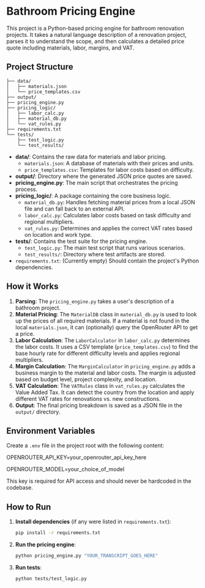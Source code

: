 # Bathroom Pricing Engine

This project is a Python-based pricing engine for bathroom renovation projects. It takes a natural language description of a renovation project, parses it to understand the scope, and then calculates a detailed price quote including materials, labor, margins, and VAT.

## Project Structure

```
├── data/
│   ├── materials.json
│   └── price_templates.csv
├── output/
├── pricing_engine.py
├── pricing_logic/
│   ├── labor_calc.py
│   ├── material_db.py
│   └── vat_rules.py
├── requirements.txt
└── tests/
    ├── test_logic.py
    └── test_results/
```

- **data/**: Contains the raw data for materials and labor pricing.
  - `materials.json`: A database of materials with their prices and units.
  - `price_templates.csv`: Templates for labor costs based on difficulty.
- **output/**: Directory where the generated JSON price quotes are saved.
- **pricing_engine.py**: The main script that orchestrates the pricing process.
- **pricing_logic/**: A package containing the core business logic.
  - `material_db.py`: Handles fetching material prices from a local JSON file and can fall back to an external API.
  - `labor_calc.py`: Calculates labor costs based on task difficulty and regional multipliers.
  - `vat_rules.py`: Determines and applies the correct VAT rates based on location and work type.
- **tests/**: Contains the test suite for the pricing engine.
  - `test_logic.py`: The main test script that runs various scenarios.
  - `test_results/`: Directory where test artifacts are stored.
- `requirements.txt`: (Currently empty) Should contain the project's Python dependencies.

## How it Works

1.  **Parsing**: The `pricing_engine.py` takes a user's description of a bathroom project.
2.  **Material Pricing**: The `MaterialDB` class in `material_db.py` is used to look up the prices of all required materials. If a material is not found in the local `materials.json`, it can (optionally) query the OpenRouter API to get a price.
3.  **Labor Calculation**: The `LaborCalculator` in `labor_calc.py` determines the labor costs. It uses a CSV template (`price_templates.csv`) to find the base hourly rate for different difficulty levels and applies regional multipliers.
4.  **Margin Calculation**: The `MarginCalculator` in `pricing_engine.py` adds a business margin to the material and labor costs. The margin is adjusted based on budget level, project complexity, and location.
5.  **VAT Calculation**: The `VATRules` class in `vat_rules.py` calculates the Value Added Tax. It can detect the country from the location and apply different VAT rates for renovations vs. new constructions.
6.  **Output**: The final pricing breakdown is saved as a JSON file in the `output/` directory.

## Environment Variables

Create a `.env` file in the project root with the following content:

OPENROUTER_API_KEY=your_openrouter_api_key_here

OPENROUTER_MODEL=your_choice_of_model

This key is required for API access and should never be hardcoded in the codebase.

## How to Run

1.  **Install dependencies** (if any were listed in `requirements.txt`):
    ```bash
    pip install -r requirements.txt
    ```
2.  **Run the pricing engine**:
    ```bash
    python pricing_engine.py "YOUR_TRANSCRIPT_GOES_HERE"
    ```

3.  **Run tests**:
    ```bash
    python tests/test_logic.py
    ```
